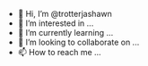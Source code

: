 - 👋 Hi, I’m @trotterjashawn
- 👀 I’m interested in ...
- 🌱 I’m currently learning ...
- 💞️ I’m looking to collaborate on ...
- 📫 How to reach me ...

<!---
trotterjashawn/trotterjashawn is a ✨ special ✨ repository because its `README.md` (this file) appears on your GitHub profile.
You can click the Preview link to take a look at your changes.
--->

